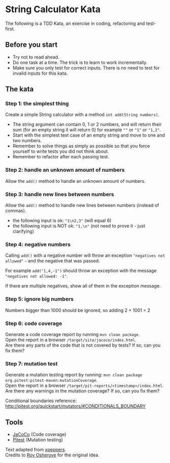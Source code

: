 # String Calculator Kata
The following is a TDD Kata, an exercise in coding, refactoring and test-first.

## Before you start
* Try not to read ahead.
* Do one task at a time. The trick is to learn to work incrementally.
* Make sure you only test for correct inputs. There is no need to test for invalid inputs for this kata.

## The kata

### Step 1: the simplest thing
Create a simple String calculator with a method `int add(String numbers)`.

* The string argument can contain 0, 1 or 2 numbers, and will return their sum (for an empty string it will return 0) for example `""` or `"1"` or `"1,2"`.
* Start with the simplest test case of an empty string and move to one and two numbers.
* Remember to solve things as simply as possible so that you force yourself to write tests you did not think about.
* Remember to refactor after each passing test.

### Step 2: handle an unknown amount of numbers
Allow the `add()` method to handle an unknown amount of numbers.

### Step 3: handle new lines between numbers
Allow the `add()` method to handle new lines between numbers (instead of commas).

* the following input is ok:  `"1\n2,3"` (will equal 6)
* the following input is NOT ok:  `"1,\n"` (not need to prove it - just clarifying)

### Step 4: negative numbers
Calling `add()` with a negative number will throw an exception `"negatives not allowed"` - and the negative that was passed.

For example `add("1,4,-1")` should throw an exception with the message `"negatives not allowed: -1"`.

If there are multiple negatives, show all of them in the exception message.

### Step 5: ignore big numbers
Numbers bigger than 1000 should be ignored, so adding 2 + 1001  = 2

### Step 6: code coverage
Generate a code coverage report by running `mvn clean package`.  
Open the report in a browser `/target/site/jacoco/index.html`.  
Are there any parts of the code that is not covered by tests? If so, can you fix them?

### Step 7: mutation test
Generate a mutation testing report by running: `mvn clean package org.pitest:pitest-maven:mutationCoverage`.  
Open the report in a browser `/target/pit-reports/<timestamp>/index.html`.  
Are there any warnings in the mutation coverage? If so, can you fix them?

Conditional boundaries reference: http://pitest.org/quickstart/mutators/#CONDITIONALS_BOUNDARY


## Tools
- [JaCoCo](http://www.eclemma.org/jacoco/trunk/doc/maven.html) (Code coverage)
- [Pitest](http://pitest.org/) (Mutation testing)


Text adapted from [xpeppers](https://github.com/xpeppers/string-calculator-kata).  
Credits to [Roy Osherove](http://osherove.com/tdd-kata-1) for the original idea.